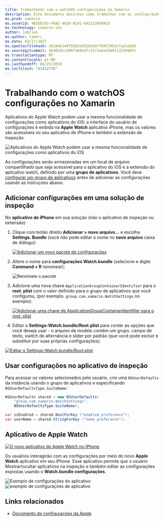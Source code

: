```yaml
---
title: Trabalhando com o watchOS configurações no Xamarin
description: Este documento descreve como trabalhar com as configurações de watchOS no Xamarin. Ele aborda as configurações adicionando a uma solução de aplicativo de inspeção, usando essas configurações no aplicativo e o aplicativo de Apple Watch no iPhone.
ms.prod: xamarin
ms.assetid: 4B2EB192-F0A2-4010-B141-0431520594C0
ms.technology: xamarin-ios
author: lobrien
ms.author: laobri
ms.date: 03/17/2017
ms.openlocfilehash: 36164e1e9f92b5a5520d10f769f3953cfa2ceb85
ms.sourcegitcommit: 4b402d1c508fa84e4fc3171a6e43b811323948fc
ms.translationtype: MT
ms.contentlocale: pt-BR
ms.lasthandoff: 04/23/2019
ms.locfileid: "61412776"
---
```

# <a name="working-with-watchos-settings-in-xamarin"></a>Trabalhando com o watchOS configurações no Xamarin

Aplicativos do Apple Watch podem usar a mesma funcionalidade de configurações como aplicativos do iOS: a interface do usuário de configurações é exibida na **Apple Watch** aplicativo iPhone, mas os valores são acessíveis no seu aplicativo de iPhone e também a extensão de inspeção.

![](settings-images/intro.png "Aplicativos do Apple Watch podem usar a mesma funcionalidade de configurações como aplicativos do iOS")

As configurações serão armazenadas em um local de arquivo compartilhado que seja acessível para o aplicativo do iOS e a extensão do aplicativo watch, definido por uma **grupo de aplicativos**. Você deve [configurar um grupo de aplicativos](~/ios/watchos/app-fundamentals/app-groups.md) antes de adicionar as configurações usando as instruções abaixo.

## <a name="add-settings-in-a-watch-solution"></a>Adicionar configurações em uma solução de inspeção

No **aplicativo de iPhone** em sua solução (*não* o aplicativo de inspeção ou extensão):

1. Clique com botão direito **Adicionar > novo arquivo...**  e escolha **Settings. Bundle** (você não pode editar o nome no **novo arquivo** caixa de diálogo):

   [![](settings-images/settings-add-sml.png "Adicionar um novo pacote de configurações")](settings-images/settings-add.png#lightbox)

2. Altere o nome para **configurações Watch.bundle** (selecione e digite **Command + R** renomear):

   ![](settings-images/settings-rename.png "Renomeie o pacote")

3. Adicione uma nova chave `ApplicationGroupContainerIdentifier` para o **root. plist** com o valor definido para o grupo de aplicativos que você configurou, (por exemplo. `group.com.xamarin.WatchSettings` no exemplo):

   [ ![](settings-images/settings-appgroup-sml.png "Adicionar uma chave de ApplicationGroupContainerIdentifier para o root. plist")](settings-images/settings-appgroup.png#lightbox)

4. Editar o **Settings-Watch.bundle/Root.plist** para conter as opções que você deseja usar - o arquivo de modelo contém um grupo.
  campo de texto, switch de alternância e slider por padrão (que você pode excluir e substituir por suas próprias configurações):

  [![](settings-images/rootplist-sml.png "Editar o Settings-Watch.bundle/Root.plist")](settings-images/rootplist.png#lightbox)


## <a name="use-settings-in-the-watch-app"></a>Usar configurações no aplicativo de inspeção

Para acessar os valores selecionados pelo usuário, crie uma `NSUserDefaults` da instância usando o grupo de aplicativos e especificando `NSUserDefaultsType.SuiteName`:

```csharp
NSUserDefaults shared = new NSUserDefaults(
    "group.com.xamarin.WatchSettings",
    NSUserDefaultsType.SuiteName);

var isEnabled = shared.BoolForKey ("enabled_preference");
var userName = shared.StringForKey ("name_preference");
```

## <a name="apple-watch-app"></a>Aplicativo de Apple Watch

[![](settings-images/settings-app-sml.png "O novo aplicativo de Apple Watch no iPhone")](settings-images/settings-app.png#lightbox)

Os usuários interagirão com as configurações por meio do novo **Apple Watch** aplicativo em seu iPhone. Esse aplicativo permite que o usuário Mostrar/ocultar aplicativos na inspeção e também editar as configurações expostas usando o **Watch.bundle configurações**.

![](settings-images/applewatch-1.png "Exemplo de configurações do aplicativo") ![](settings-images/applewatch-2.png "exemplo de configurações de aplicativo")



## <a name="related-links"></a>Links relacionados

- [Documento de configurações da Apple](https://developer.apple.com/library/prerelease/ios/documentation/General/Conceptual/WatchKitProgrammingGuide/Settings.html#//apple_ref/doc/uid/TP40014969-CH22-SW1)
